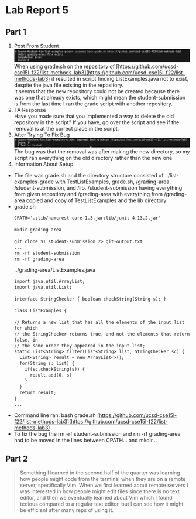 # Lab Report 5  
## Part 1  
1) Post From Student
  ![Symptom](symptom.png)
 When using grade.sh on the repository of [https://github.com/ucsd-cse15l-f22/list-methods-lab3](https://github.com/ucsd-cse15l-f22/list-methods-lab3) it resulted in script finding ListExamples.java not to exist, despite the java file existing in the repository.  
It seems that the new repository could not be created because there was one that already exists, which might mean the student-submission is from the last time I ran the grade script with another repository. 
2) TA Response  
 Have you made sure that you implemented a way to delete the old repository in the script? If you have, go over the script and see if the removal is at the correct place in the script.  
3) After Trying To Fix Bug  
![BugFixed](fixed.png)  
 The bug was that the removal was after making the new directory, so my script ran everything on the old directory rather than the new one   
4) Information About Setup   
- The file was grade.sh and the directory structure consisted of ../list-examples-grade with TestListExamples, grade.sh, /grading-area, /student-submission, and /lib. /student-submission having everything from given repostiroy and /grading-area with everything from /grading-area copied and copy of TestListExamples and the lib directory   
- grade.sh  
  ``` 
  CPATH='.:lib/hamcrest-core-1.3.jar:lib/junit-4.13.2.jar'

  mkdir grading-area

  git clone $1 student-submission 2> git-output.txt
  ... 
  rm -rf student-submission
  rm -rf grading-area
  ```  
  ../grading-area/ListExamples.java  
  ```
  import java.util.ArrayList;
  import java.util.List;

  interface StringChecker { boolean checkString(String s); }

  class ListExamples {

  // Returns a new list that has all the elements of the input list for which
  // the StringChecker returns true, and not the elements that return false, in
  // the same order they appeared in the input list;
  static List<String> filter(List<String> list, StringChecker sc) {
    List<String> result = new ArrayList<>();
    for(String s: list) {
      if(sc.checkString(s)) {
        result.add(0, s)
      }
    }
    return result;
  }
  ...
  ```  
- Command line ran: bash grade.sh [https://github.com/ucsd-cse15l-f22/list-methods-lab3](https://github.com/ucsd-cse15l-f22/list-methods-lab3)  
- To fix the bug the rm -rf student-submission and rm -rf grading-area had to be moved in the lines between CPATH... and mkdir...  
## Part 2
> Something I learned in the second half of the quarter was learning how people might code from the terminal when they are on a remote server, specifically Vim. When we first learned about remote servers I was interested in how people might edit files since there is no text editor, and then we eventually learned about Vim which I found tedious compared to a regular text editor, but I can see how it might be efficient after many reps of using it. 
